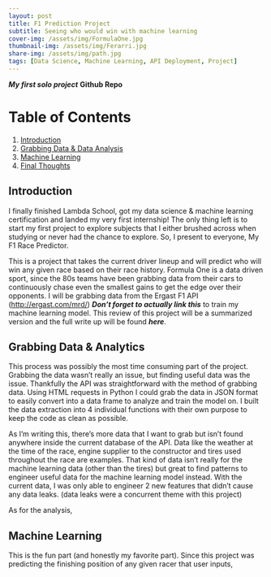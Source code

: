 ```yaml
---
layout: post
title: F1 Prediction Project
subtitle: Seeing who would win with machine learning
cover-img: /assets/img/FormulaOne.jpg
thumbnail-img: /assets/img/Ferarri.jpg
share-img: /assets/img/path.jpg
tags: [Data Science, Machine Learning, API Deployment, Project]
---
```

***My first solo project*** **Github Repo**

# Table of Contents
1. [Introduction](#introduction)
2. [Grabbing Data & Data Analysis](#grabbing-data-&-data-analysis)
4. [Machine Learning](#machine-learning)
5. [Final Thoughts](#final-thoughts)

## Introduction
I finally finished Lambda School, got my data science & machine learning certification and landed my very first internship! The only thing left is to start my first project to explore subjects that I either brushed across when studying or never had the chance to explore. So, I present to everyone, My F1 Race Predictor. 

This is a project that takes the current driver lineup and will predict who will win any given race based on their race history. Formula One is a data driven sport, since the 80s teams have been grabbing data from their cars to continuously chase even the smallest gains to get the edge over their opponents. I will be grabbing data from the Ergast F1 API (http://ergast.com/mrd/) ***Don’t forget to actually link this*** to train my machine learning model. This review of this project will be a summarized version and the full write up will be found ***here***. 

## Grabbing Data & Analytics 
This process was possibly the most time consuming part of the project. Grabbing the data wasn’t really an issue, but finding useful data was the issue. Thankfully the API was straightforward with the method of grabbing data. Using HTML requests in Python I could grab the data in JSON format to easily convert into a data frame to analyze and train the model on. I built the data extraction into 4 individual functions with their own purpose to keep the code as clean as possible. 

As I’m writing this, there’s more data that I want to grab but isn’t found anywhere inside the current database of the API. Data like the weather at the time of the race, engine supplier to the constructor and tires used throughout the race are examples. That kind of data isn’t really for the machine learning data (other than the tires) but great to find patterns to engineer useful data for the machine learning model instead. With the current data, I was only able to engineer 2 new features that didn’t cause any data leaks. (data leaks were a concurrent theme with this project) 

As for the analysis, 

## Machine Learning
This is the fun part (and honestly my favorite part). Since this project was predicting the finishing position of any given racer that user inputs, 




